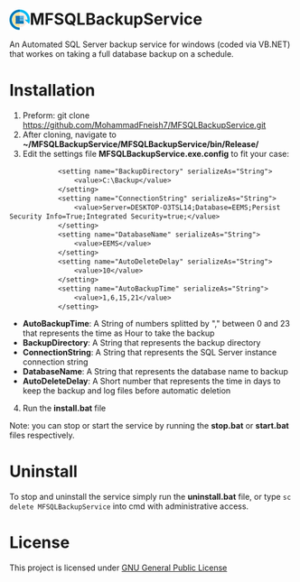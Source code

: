 <h1> <img src="https://github.com/MohammadFneish7/MFSQLBackupService/blob/master/icon_x36.png"
  style="float:left;">
MFSQLBackupService</h1>

An Automated SQL Server backup service for windows (coded via VB.NET) that workes on taking a full database backup on a schedule.

# Installation

1. Preform: git clone https://github.com/MohammadFneish7/MFSQLBackupService.git
2. After cloning, navigate to **~/MFSQLBackupService/MFSQLBackupService/bin/Release/**
3. Edit the settings file **MFSQLBackupService.exe.config** to fit your case:
```
            <setting name="BackupDirectory" serializeAs="String">
                <value>C:\Backup</value>
            </setting>
            <setting name="ConnectionString" serializeAs="String">
                <value>Server=DESKTOP-O3TSL14;Database=EEMS;Persist Security Info=True;Integrated Security=true;</value>
            </setting>
            <setting name="DatabaseName" serializeAs="String">
                <value>EEMS</value>
            </setting>
            <setting name="AutoDeleteDelay" serializeAs="String">
                <value>10</value>
            </setting>
            <setting name="AutoBackupTime" serializeAs="String">
                <value>1,6,15,21</value>
            </setting>
```
  * **AutoBackupTime**: A String of numbers splitted by "," between 0 and 23 that represents the time as Hour to take the backup
  * **BackupDirectory**: A String that represents the backup directory
  * **ConnectionString**: A String that represents the SQL Server instance connection string
  * **DatabaseName**:  A String that represents the database name to backup
  * **AutoDeleteDelay**:  A Short number that represents the time in days to keep the backup and log files before automatic deletion

4. Run the **install.bat** file

Note: you can stop or start the service by running the **stop.bat** or **start.bat** files respectively.

# Uninstall
To stop and uninstall the service simply run the **uninstall.bat** file, or type ```sc delete MFSQLBackupService``` into cmd with administrative access.

  # License
This project is licensed under [GNU General Public License][1]
    
    
[1]: https://github.com/MohammadFneish7/MFSQLBackupService/blob/master/LICENSE.
  
